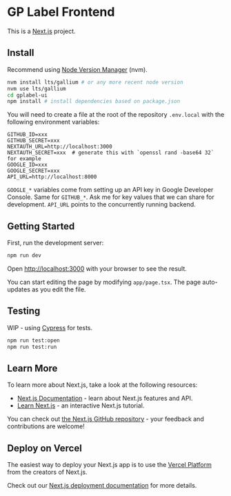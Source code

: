 # GP Label Frontend

This is a [Next.js](https://nextjs.org/) project.

## Install
Recommend using [Node Version Manager](https://github.com/nvm-sh/nvm) (nvm).

```bash
nvm install lts/gallium # or any more recent node version
nvm use lts/gallium
cd gplabel-ui
npm install # install dependencies based on package.json
```

You will need to create a file at the root of the repository `.env.local` with the following environment variables:

```
GITHUB_ID=xxx
GITHUB_SECRET=xxx
NEXTAUTH_URL=http://localhost:3000
NEXTAUTH_SECRET=xxx  # generate this with `openssl rand -base64 32` for example
GOOGLE_ID=xxx
GOOGLE_SECRET=xxx
API_URL=http://localhost:8000
```

`GOOGLE_*` variables come from setting up an API key in Google Developer Console. Same for `GITHUB_*`. Ask me for key values that we can share for development. `API_URL` points to the concurrently running backend.


## Getting Started

First, run the development server:

```bash
npm run dev
```

Open [http://localhost:3000](http://localhost:3000) with your browser to see the result.

You can start editing the page by modifying `app/page.tsx`. The page auto-updates as you edit the file.


## Testing

WIP - using [Cypress](https://www.cypress.io/) for tests.

```bash
npm run test:open
npm run test:run
```

## Learn More

To learn more about Next.js, take a look at the following resources:

- [Next.js Documentation](https://nextjs.org/docs) - learn about Next.js features and API.
- [Learn Next.js](https://nextjs.org/learn) - an interactive Next.js tutorial.

You can check out [the Next.js GitHub repository](https://github.com/vercel/next.js/) - your feedback and contributions are welcome!

## Deploy on Vercel

The easiest way to deploy your Next.js app is to use the [Vercel Platform](https://vercel.com/new?utm_medium=default-template&filter=next.js&utm_source=create-next-app&utm_campaign=create-next-app-readme) from the creators of Next.js.

Check out our [Next.js deployment documentation](https://nextjs.org/docs/deployment) for more details.
